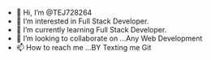 - 👋 Hi, I’m @TEJ728264
- 👀 I’m interested in Full Stack Developer.
- 🌱 I’m currently learning Full Stack Developer.
- 💞️ I’m looking to collaborate on ...Any Web Development
- 📫 How to reach me ...BY Texting me Git

<!---
TEJ728264/TEJ728264 is a ✨ special ✨ repository because its `README.md` (this file) appears on your GitHub profile.
You can click the Preview link to take a look at your changes.
--->
